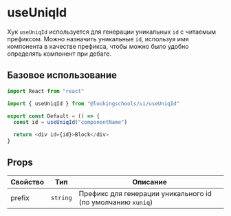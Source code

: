 # useUniqId

Хук `useUniqId` используется для генерации уникальных `id` с читаемым префиксом.
Можно назначить уникальные `id`, используя имя компонента в качестве префикса, чтобы можно было удобно определять компонент при дебаге.

## Базовое использование

```ts
import React from "react"

import { useUniqId } from "@lookingschools/ui/useUniqId"

export const Default = () => {
  const id = useUniqId("componentName")

  return <div id={id}>Block</div>
}
```

## Props

<!-- props:start -->

| Свойство | Тип      | Описание                                                    |
| -------- | -------- | ----------------------------------------------------------- |
| prefix   | `string` | Префикс для генерации уникального id (по умолчанию `xuniq`) |

<!-- props:end -->
